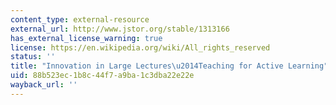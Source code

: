 ```yaml
---
content_type: external-resource
external_url: http://www.jstor.org/stable/1313166
has_external_license_warning: true
license: https://en.wikipedia.org/wiki/All_rights_reserved
status: ''
title: "Innovation in Large Lectures\u2014Teaching for Active Learning"
uid: 88b523ec-1b8c-44f7-a9ba-1c3dba22e22e
wayback_url: ''
---
```

